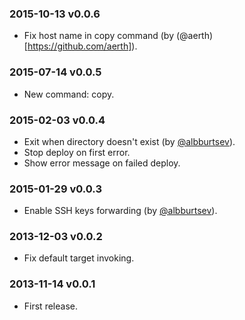 ### 2015-10-13 v0.0.6

* Fix host name in copy command (by (@aerth)[https://github.com/aerth]).

### 2015-07-14 v0.0.5

* New command: copy.

### 2015-02-03 v0.0.4

* Exit when directory doesn't exist (by [@albburtsev](https://github.com/albburtsev)).
* Stop deploy on first error.
* Show error message on failed deploy.

### 2015-01-29 v0.0.3

* Enable SSH keys forwarding (by [@albburtsev](https://github.com/albburtsev)).

### 2013-12-03 v0.0.2

* Fix default target invoking.

### 2013-11-14 v0.0.1

* First release.
